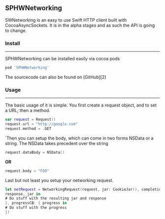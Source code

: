 ## SPHWNetworking 
SWNetworking is an easy to use Swift HTTP client built with CocoaAsyncSockets. It is in the alpha stages and as such the API is going to change. 

### Install
---
SPHWNetworking can be installed easily via cocoa pods

```ruby
pod 'SPHWNetworking'
```
The sourcecode can also be found on [GitHub][2]
### Usage
---
The basic usage of it is simple. You first create a request object, and to set a URL; then a method.

```swift
var request = Request()
request.url = "http://google.com"
request.method = .GET
```
`Then you can setup the body, which can come in two forms NSData or a string. The NSData takes precedent over the string

```swift
request.dataBody = NSData()
```
**OR**


```swift
request.body = "FOO"
```
Last but not least you setup your networking request.

```swift
let netRequest = NetworkingRequest(request, jar: CookieJar(), completionCB: {
response, jar in
# Do stuff with the resulting jar and response
}, progressCB: { progress in
# Do stuff with the progress
})
